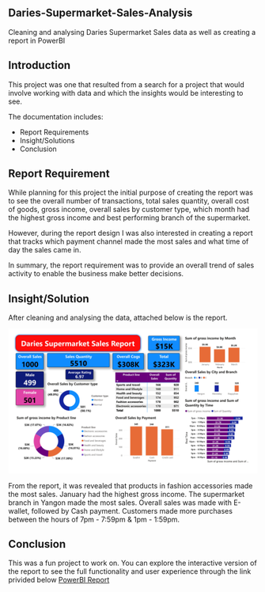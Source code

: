 ## Daries-Supermarket-Sales-Analysis

Cleaning and analysing Daries Supermarket Sales data as well as creating a report in PowerBI

## Introduction

This project was one that resulted from a search for a project that would involve working with data and which the insights would be interesting to see. 

The documentation includes:
- Report Requirements
- Insight/Solutions
- Conclusion

## Report Requirement
While planning for this project the initial purpose of creating the report was to see the overall number of transactions, total sales quantity, overall cost of goods, gross income, overall sales by customer type, which month had the highest gross income and best performing branch of the supermarket. 

However, during the report design I was also interested in creating a report that tracks which payment channel made the most sales and what time of day the sales came in.

In summary, the report requirement was to provide an overall trend of sales activity to enable the business make better decisions.

## Insight/Solution
After cleaning and analysing the data, attached below is the report.

![PowerBI Report](https://raw.githubusercontent.com/DariesMedia/DS-Sales-PowerBI-Report/main/DS_PowerBI_Report.jpg)

From the report, it was revealed that products in fashion accessories made the most sales. January had the highest gross income. The supermarket branch in Yangon made the most sales. Overall sales was made with E-wallet, followed by Cash payment. Customers made more purchases between the hours of 7pm - 7:59pm & 1pm - 1:59pm.

## Conclusion
This was a fun project to work on. You can explore the interactive version of the report to see the full functionality and user experience through the link privided below
[PowerBI Report](https://app.powerbi.com/view?r=eyJrIjoiZGU5MDQ4MjQtNjIxYS00M2E3LWFkMjQtYWVhZTAxOTQ4NDU4IiwidCI6IjQzZjFiNDVlLTIwODgtNGE4NS05MTE3LWM1ODhiODdiNDQwYSJ9)
